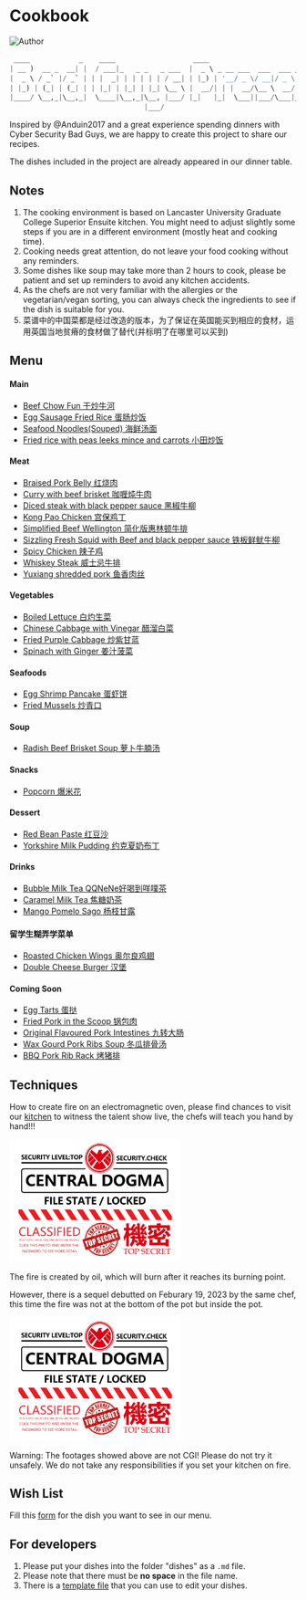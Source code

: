 # Cookbook

![Author](https://img.shields.io/badge/Author-Bad%20Guys%20Group-blue)

```python
 ____            _    ____                   ____                           _       
| __ )  __ _  __| |  / ___|_   _ _   _ ___  |  _ \ _ __ ___  ___  ___ _ __ | |_ ___ 
|  _ \ / _` |/ _` | | |  _| | | | | | / __| | |_) | '__/ _ \/ __|/ _ \ '_ \| __/ __|
| |_) | (_| | (_| | | |_| | |_| | |_| \__ \ |  __/| | |  __/\__ \  __/ | | | |_\__ \
|____/ \__,_|\__,_|  \____|\__,_|\__, |___/ |_|   |_|  \___||___/\___|_| |_|\__|___/
                                 |___/                                                
```

Inspired by @Anduin2017 and a great experience spending dinners with Cyber Security Bad Guys, we are happy to create this project to share our recipes.

The dishes included in the project are already appeared in our dinner table.

## Notes

1. The cooking environment is based on Lancaster University Graduate College Superior Ensuite kitchen. You might need to adjust slightly some steps if you are in a different environment (mostly heat and cooking time).
2. Cooking needs great attention, do not leave your food cooking without any reminders.
3. Some dishes like soup may take more than 2 hours to cook, please be patient and set up reminders to avoid any kitchen accidents.
4. As the chefs are not very familiar with the allergies or the vegetarian/vegan sorting, you can always check the ingredients to see if the dish is suitable for you.
5. 菜谱中的中国菜都是经过改造的版本，为了保证在英国能买到相应的食材，运用英国当地贫瘠的食材做了替代(并标明了在哪里可以买到)

## Menu

#### Main
- [Beef Chow Fun 干炒牛河](dishes/Main/Beef_Chow_Fun.md)
- [Egg Sausage Fried Rice 蛋肠炒饭](dishes/Main/Egg_Sausauge_Fried_Rice.md)
- [Seafood Noodles(Souped) 海鲜汤面](dishes/Main/Seafood_Noodles_Souped.md)
- [Fried rice with peas leeks mince and carrots 小田炒饭](dishes/Main/Fried_rice_with_peas_leeks_mince_and_carrots.md)

#### Meat
- [Braised Pork Belly 红烧肉](dishes/Meat/Braised-Pork-Belly.md)
- [Curry with beef brisket 咖喱炖牛肉](dishes/Meat/Curry_with_beef_brisket.md)
- [Diced steak with black pepper sauce 黑椒牛柳](dishes/Meat/Diced-steak-with-black-pepper-sauce.md)
- [Kong Pao Chicken 宫保鸡丁](dishes/Meat/Gong-Bao-Ji-Ding.md)
- [Simplified Beef Wellington 简化版惠林顿牛排](dishes/Meat/Beef_Wellington.md)
- [Sizzling Fresh Squid with Beef and black pepper sauce 铁板鲜鱿牛柳](dishes/Meat/Sizzling-Fresh-Squid-and-Beef-with-black-pepper-sauce.md)
- [Spicy Chicken 辣子鸡](dishes/Meat/Spicy_Chicken.md)
- [Whiskey Steak 威士忌牛排](dishes/Meat/Whiskey_Steak.md)
- [Yuxiang shredded pork 鱼香肉丝](dishes/Meat/Yu_Xiang_Rou_Si.md)

#### Vegetables
- [Boiled Lettuce 白灼生菜](dishes/Vegs/Boiled_Lettuce.md)
- [Chinese Cabbage with Vinegar 醋溜白菜](dishes/Vegs/Cu_Liu_Bai_Cai.md)
- [Fried Purple Cabbage 炒紫甘蓝](dishes/Vegs/Fried_Purple_Cabbage.md)
- [Spinach with Ginger 姜汁菠菜](dishes/Vegs/Jiang_Zhi_Bo_Cai.md)

#### Seafoods

- [Egg Shrimp Pancake 蛋虾饼](dishes/Seafood/egg_shrimp_pancake.md)
- [Fried Mussels 炒青口](dishes/Seafood/Fried_mussels.md)

#### Soup
- [Radish Beef Brisket Soup 萝卜牛腩汤](dishes/Soup/Radish_Beef_Brisket_Soup.md)

#### Snacks
- [Popcorn 爆米花](dishes/Snacks/Popcorn.md)

#### Dessert
- [Red Bean Paste 红豆沙](dishes/Desserts/Red_Bean_Paste.md)
- [Yorkshire Milk Pudding 约克夏奶布丁](dishes/Desserts/Yorkshire-Milk-Pudding.md)

#### Drinks
- [Bubble Milk Tea QQNeNe好喝到咩噗茶](dishes/Drinks/Bubble_Milk_Tea_wwdpm.md)
- [Caramel Milk Tea 焦糖奶茶](dishes/Drinks/Caramel_Milk_Tea.md)
- [Mango Pomelo Sago 杨枝甘露](dishes/Drinks/Mango_Pomelo_Sago.md)

#### 留学生糊弄学菜单
- [Roasted Chicken Wings 奥尔良鸡翅](dishes/EasyCook/Roasted-Chicken-Wings.md)
- [Double Cheese Burger 汉堡](dishes/EasyCook/Double_Cheese_Burger.md)

#### Coming Soon
- [Egg Tarts 蛋挞](https://aiden-l.github.io/pages/notready/doge.html)
- [Fried Pork in the Scoop 锅包肉](https://aiden-l.github.io/pages/notready/doge.html)
- [Original Flavoured Pork Intestines 九转大肠](https://aiden-l.github.io/pages/ban/ban.html)
- [Wax Gourd Pork Ribs Soup 冬瓜排骨汤](https://aiden-l.github.io/pages/notready/doge.html)
- [BBQ Pork Rib Rack 烤猪排](https://aiden-l.github.io/pages/notready/doge.html)

## Techniques

How to create fire on an electromagnetic oven, please find chances to visit our [kitchen](https://use.mazemap.com/#v=1&config=lancaster&zlevel=1&center=-2.786763,54.004061&zoom=18.5&campusid=341&sharepoitype=point&sharepoi=-2.78638%2C54.00420) to witness the talent show live, the chefs will teach you hand by hand!!!

<div>
	<a href="https://aiden-l.github.io/pages/notify/notify.html"><img src="imgs/index/secret.png" style="width: 300px"/></a>
</div>

The fire is created by oil, which will burn after it reaches its burning point.

However, there is a sequel debutted on Feburary 19, 2023 by the same chef, this time the fire was not at the bottom of the pot but inside the pot. 

<div>
	<a href="https://aiden-l.github.io/pages/notify/notify.html"><img src="imgs/index/secret.png" style="width: 300px"/></a>
</div>

Warning: The footages showed above are not CGI! Please do not try it unsafely. We do not take any responsibilities if you set your kitchen on fire.

## Wish List

Fill this [form](https://forms.office.com/Pages/ResponsePage.aspx?id=DQSIkWdsW0yxEjajBLZtrQAAAAAAAAAAAAO__dBli81UNVIzNE9HSElUMzRNNUhBQkFFOFFMUFJHNS4u) for the dish you want to see in our menu.

## For developers

1. Please put your dishes into the folder "dishes" as a `.md` file.
2. Please note that there must be __no space__ in the file name.
3. There is a [template file](template_dish.md) that you can use to edit your dishes.
